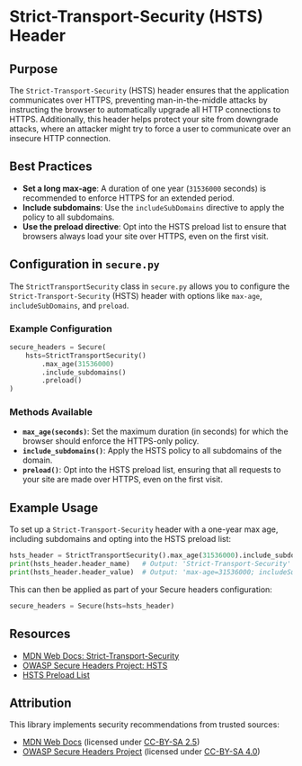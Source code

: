 # Strict-Transport-Security (HSTS) Header

## Purpose

The `Strict-Transport-Security` (HSTS) header ensures that the application communicates over HTTPS, preventing man-in-the-middle attacks by instructing the browser to automatically upgrade all HTTP connections to HTTPS. Additionally, this header helps protect your site from downgrade attacks, where an attacker might try to force a user to communicate over an insecure HTTP connection.

## Best Practices

- **Set a long max-age**: A duration of one year (`31536000` seconds) is recommended to enforce HTTPS for an extended period.
- **Include subdomains**: Use the `includeSubDomains` directive to apply the policy to all subdomains.
- **Use the preload directive**: Opt into the HSTS preload list to ensure that browsers always load your site over HTTPS, even on the first visit.

## Configuration in `secure.py`

The `StrictTransportSecurity` class in `secure.py` allows you to configure the `Strict-Transport-Security` (HSTS) header with options like `max-age`, `includeSubDomains`, and `preload`.

### Example Configuration

```python
secure_headers = Secure(
    hsts=StrictTransportSecurity()
        .max_age(31536000)
        .include_subdomains()
        .preload()
)
```

### Methods Available

- **`max_age(seconds)`**: Set the maximum duration (in seconds) for which the browser should enforce the HTTPS-only policy.
- **`include_subdomains()`**: Apply the HSTS policy to all subdomains of the domain.
- **`preload()`**: Opt into the HSTS preload list, ensuring that all requests to your site are made over HTTPS, even on the first visit.

## Example Usage

To set up a `Strict-Transport-Security` header with a one-year max age, including subdomains and opting into the HSTS preload list:

```python
hsts_header = StrictTransportSecurity().max_age(31536000).include_subdomains().preload()
print(hsts_header.header_name)   # Output: 'Strict-Transport-Security'
print(hsts_header.header_value)  # Output: 'max-age=31536000; includeSubDomains; preload'
```

This can then be applied as part of your Secure headers configuration:

```python
secure_headers = Secure(hsts=hsts_header)
```

## **Resources**

- [MDN Web Docs: Strict-Transport-Security](https://developer.mozilla.org/en-US/docs/Web/HTTP/Headers/Strict-Transport-Security)
- [OWASP Secure Headers Project: HSTS](https://owasp.org/www-project-secure-headers/#http-strict-transport-security)
- [HSTS Preload List](https://hstspreload.org/)

## **Attribution**

This library implements security recommendations from trusted sources:

- [MDN Web Docs](https://developer.mozilla.org/en-US/docs/Web/HTTP/Headers/Strict-Transport-Security) (licensed under [CC-BY-SA 2.5](https://creativecommons.org/licenses/by-sa/2.5/))
- [OWASP Secure Headers Project](https://owasp.org/www-project-secure-headers/#http-strict-transport-security) (licensed under [CC-BY-SA 4.0](https://creativecommons.org/licenses/by-sa/4.0/))
